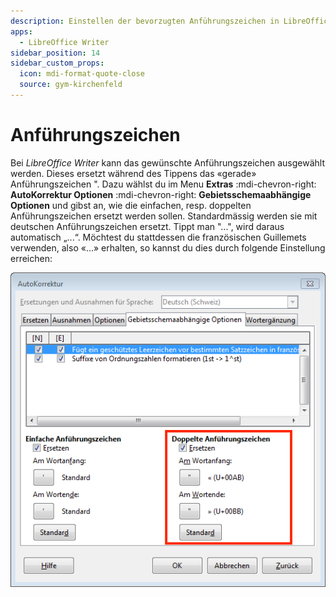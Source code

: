 ```yaml
---
description: Einstellen der bevorzugten Anführungszeichen in LibreOffice Writer
apps:
  - LibreOffice Writer
sidebar_position: 14
sidebar_custom_props:
  icon: mdi-format-quote-close
  source: gym-kirchenfeld
---
```


# Anführungszeichen



Bei *LibreOffice Writer* kann das gewünschte Anführungszeichen ausgewählt werden. Dieses ersetzt während des Tippens das «gerade» Anführungszeichen ". Dazu wählst du im Menu __Extras__ :mdi-chevron-right: __AutoKorrektur Optionen__ :mdi-chevron-right: __Gebietsschemaabhängige Optionen__ und gibst an, wie die einfachen, resp. doppelten Anführungszeichen ersetzt werden sollen. Standardmässig werden sie mit deutschen Anführungszeichen ersetzt. Tippt man "...", wird daraus automatisch „...“. Möchtest du stattdessen die französischen Guillemets verwenden, also «...» erhalten, so kannst du dies durch folgende Einstellung erreichen:

![Benutzerdefinierte Anführungszeichen verwenden](./images/autokorrektur.lo.png)
